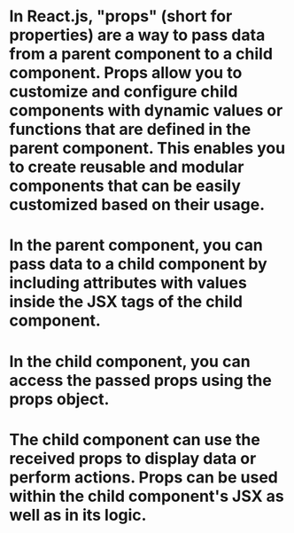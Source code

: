 # In React.js, "props" (short for properties) are a way to pass data from a parent component to a child component. Props allow you to customize and configure child components with dynamic values or functions that are defined in the parent component. This enables you to create reusable and modular components that can be easily customized based on their usage.
# In the parent component, you can pass data to a child component by including attributes with values inside the JSX tags of the child component.
# In the child component, you can access the passed props using the props object.
# The child component can use the received props to display data or perform actions. Props can be used within the child component's JSX as well as in its logic.
